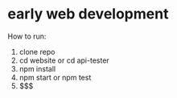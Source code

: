 # early web development

How to run:
1. clone repo
2. cd website or cd api-tester
3. npm install
4. npm start or npm test
5. $$$
